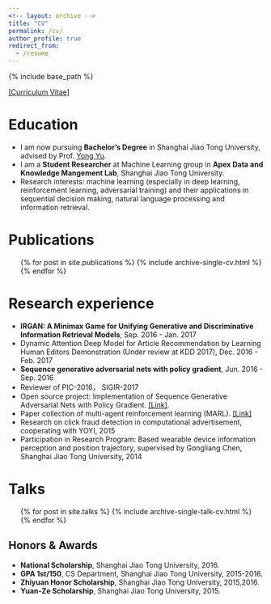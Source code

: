 ```yaml
---
<!-- layout: archive -->
title: "CV"
permalink: /cv/
author_profile: true
redirect_from:
  - /resume
---
```


{% include base_path %}

[[Curriculum Vitae]](http://lantaoyu.github.io/files/lantaoyu_cv.pdf)

Education
======
* I am now pursuing **Bachelor’s Degree** in Shanghai Jiao Tong University, advised by Prof. [Yong Yu](http://apex.sjtu.edu.cn/members/yyu).
* I am a  **Student Researcher** at Machine Learning group in **Apex Data and Knowledge Mangement Lab**, Shanghai Jiao Tong University.
* Research interests: machine learning (especially in deep learning, reinforcement learning, adversarial training) and their applications in sequential decision making, natural language processing and information retrieval.


Publications
======
  <ul>{% for post in site.publications %}
    {% include archive-single-cv.html %}
  {% endfor %}</ul>


Research experience
======
* **IRGAN: A Minimax Game for Unifying Generative and Discriminative Information Retrieval Models**, Sep. 2016 - Jan. 2017
* Dynamic Attention Deep Model for Article Recommendation by Learning Human Editors Demonstration (Under review at KDD 2017), Dec. 2016 - Feb. 2017
* **Sequence generative adversarial nets with policy gradient**, Jun. 2016 - Sep. 2016
* Reviewer of PIC-2016， SIGIR-2017
* Open source project: Implementation of Sequence Generative Adversarial Nets with Policy Gradient. [[Link]](https://github.com/LantaoYu/SeqGAN).
* Paper collection of multi-agent reinforcement learning (MARL). [[Link]](https://github.com/LantaoYu/MARL-Papers)
* Research on click fraud detection in computational advertisement, cooperating with YOYI, 2015
* Participation in Research Program: Based wearable device information perception and position trajectory, supervised by Gongliang Chen, Shanghai Jiao Tong University, 2014

  
Talks
======
  <ul>{% for post in site.talks %}
    {% include archive-single-talk-cv.html %}
  {% endfor %}</ul>

## Honors & Awards
* **National Scholarship**, Shanghai Jiao Tong University, 2016.
* **GPA 1st/150**, CS Department, Shanghai Jiao Tong University, 2015-2016.
* **Zhiyuan Honor Scholarship**, Shanghai Jiao Tong University, 2015,2016.
* **Yuan-Ze Scholarship**, Shanghai Jiao Tong University, 2015.
